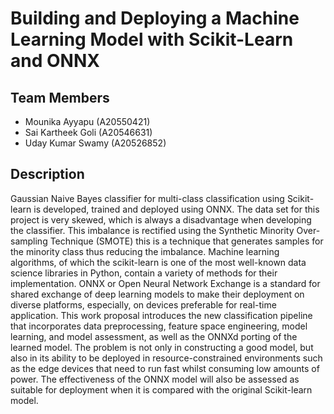 # Building and Deploying a Machine Learning Model with Scikit-Learn and ONNX

## Team Members

- Mounika Ayyapu (A20550421)
- Sai Kartheek Goli (A20546631)
- Uday Kumar Swamy (A20526852)

## Description

Gaussian Naive Bayes classifier for multi-class classification using Scikit-learn is developed, trained and deployed using ONNX. The data set for this project is very skewed, which is always a disadvantage when developing the classifier. This imbalance is rectified using the Synthetic Minority Over-sampling Technique (SMOTE) this is a technique that generates samples for the minority class thus reducing the imbalance. Machine learning algorithms, of which the scikit-learn is one of the most well-known data science libraries in Python, contain a variety of methods for their implementation. ONNX or Open Neural Network Exchange is a standard for shared exchange of deep learning models to make their deployment on diverse platforms, especially, on devices preferable for real-time application. This work proposal introduces the new classification pipeline that incorporates data preprocessing, feature space engineering, model learning, and model assessment, as well as the ONNXd porting of the learned model. The problem is not only in constructing a good model, but also in its ability to be deployed in resource-constrained environments such as the edge devices that need to run fast whilst consuming low amounts of power. The effectiveness of the ONNX model will also be assessed as suitable for deployment when it is compared with the original Scikit-learn model.

